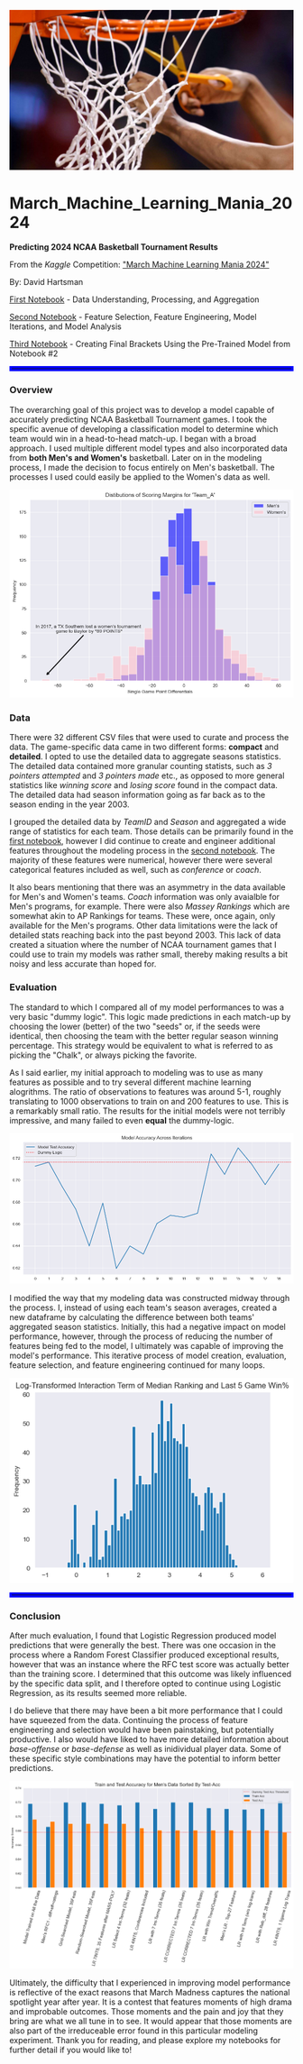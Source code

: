 ![Cutting the Nets and Winning Your Bracket Pool](./images/net_cutting.jpg)


# March_Machine_Learning_Mania_2024
**Predicting 2024 NCAA Basketball Tournament Results**

From the *Kaggle* Competition: ["March Machine Learning Mania 2024"](https://www.kaggle.com/competitions/march-machine-learning-mania-2024/overview)

By: David Hartsman

[First Notebook](https://github.com/dvdhartsman/March_Machine_Learning_Mania_2024/blob/main/1_Data_Understanding_and_Aggregation.ipynb) 
    - Data Understanding, Processing, and Aggregation

[Second Notebook](https://github.com/dvdhartsman/March_Machine_Learning_Mania_2024/blob/main/2_Model_Development.ipynb) 
    - Feature Selection, Feature Engineering, Model Iterations, and Model Analysis

[Third Notebook](https://github.com/dvdhartsman/March_Machine_Learning_Mania_2024/blob/main/3_Bracket_Generation.ipynb) 
    - Creating Final Brackets Using the Pre-Trained Model from Notebook #2


<hr style= "border: 4px solid blue">

### Overview

The overarching goal of this project was to develop a model capable of accurately predicting NCAA Basketball Tournament games. I took the specific avenue of developing a classification model to determine which team would win in a head-to-head match-up. I began with a broad approach. I used multiple different model types and also incorporated data from **both Men's and Women's** basketball. Later on in the modeling process, I made the decision to focus entirely on Men's basketball. The processes I used could easily be applied to the Women's data as well. 

![Distribution of Scoring Margins for Men's and Women's NCAA Tournament Games](./images/margin_dists.png)


### Data

There were 32 different CSV files that were used to curate and process the data. The game-specific data came in two different forms: **compact** and **detailed**. I opted to use the detailed data to aggregate seasons statistics. The detailed data contained more granular counting statists, such as *3 pointers attempted* and *3 pointers made* etc., as opposed to more general statistics like *winning score* and *losing score* found in the compact data. The detailed data had season information going as far back as to the season ending in the year 2003. 

I grouped the detailed data by *TeamID* and *Season* and aggregated a wide range of statistics for each team. Those details can be primarily found in the [first notebook](https://github.com/dvdhartsman/March_Machine_Learning_Mania_2024/blob/main/1_Data_Understanding_and_Aggregation.ipynb), however I did continue to create and engineer additional features throughout the modeling process in the [second notebook](https://github.com/dvdhartsman/March_Machine_Learning_Mania_2024/blob/main/2_Model_Development.ipynb). The majority of these features were numerical, however there were several categorical features included as well, such as *conference* or *coach*. 

It also bears mentioning that there was an asymmetry in the data available for Men's and Women's teams. *Coach* information was only avaialble for Men's programs, for example. There were also *Massey Rankings* which are somewhat akin to AP Rankings for teams. These were, once again, only available for the Men's programs. Other data limitations were the lack of detailed stats reaching back into the past beyond 2003. This lack of data created a situation where the number of NCAA tournament games that I could use to train my models was rather small, thereby making results a bit noisy and less accurate than hoped for.

### Evaluation

The standard to which I compared all of my model performances to was a very basic "dummy logic". This logic made predictions in each match-up by choosing the lower (better) of the two "seeds" or, if the seeds were identical, then choosing the team with the better regular season winning percentage. This strategy would be equivalent to what is referred to as picking the "Chalk", or always picking the favorite. 

As I said earlier, my initial approach to modeling was to use as many features as possible and to try several different machine learning alogrithms. The ratio of observations to features was around 5-1, roughly translating to 1000 observations to train on and 200 features to use. This is a remarkably small ratio. The results for the initial models were not terribly impressive, and many failed to even **equal** the dummy-logic.

![Some Examples of Early Model Iterations](./images/model_its.png)

I modified the way that my modeling data was constructed midway through the process. I, instead of using each team's season averages, created a new dataframe by calculating the difference between both teams' aggregated season statistics. Initially, this had a negative impact on model performance, however, through the process of reducing the number of features being fed to the model, I ultimately was capable of improving the model's performance. This iterative process of model creation, evaluation, feature selection, and feature engineering continued for many loops. 

![Log Transformed Interaction Term Between Recent Winning Percentage and Massey Rankings](./images/log_transformation.png)

<hr style= "border: 4px solid blue">

### Conclusion

After much evaluation, I found that Logistic Regression produced model predictions that were generally the best. There was one occasion in the process where a Random Forest Classifier produced exceptional results, however that was an instance where the RFC test score was actually better than the training score. I determined that this outcome was likely influenced by the specific data split, and I therefore opted to continue using Logistic Regression, as its results seemed more reliable.


I do believe that there may have been a bit more performance that I could have squeezed from the data. Continuing the process of feature engineering and selection would have been painstaking, but potentially productive. I also would have liked to have more detailed information about *base-offense* or *base-defense* as well as inidividual player data. Some of these specific style combinations may have the potential to inform better predictions. 

![Comparison of the Best Model Performances](./images/train_test_bars.png)


Ultimately, the difficulty that I experienced in improving model performance is reflective of the exact reasons that March Madness captures the national spotlight year after year. It is a contest that features moments of high drama and improbable outcomes. Those moments and the pain and joy that they bring are what we all tune in to see. It would appear that those moments are also part of the irreduceable error found in this particular modeling experiment. Thank you for reading, and please explore my notebooks for further detail if you would like to!  
